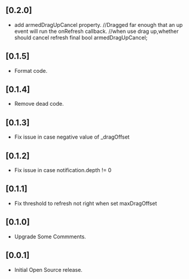 ## [0.2.0]

* add armedDragUpCancel property.
  //Dragged far enough that an up event will run the onRefresh callback.
  //when use drag up,whether should cancel refresh
  final bool armedDragUpCancel;

## [0.1.5]

* Format code.

## [0.1.4]

* Remove dead code.

## [0.1.3]

* Fix issue in case negative value of _dragOffset

## [0.1.2]

* Fix issue in case notification.depth != 0

## [0.1.1]

* Fix threshold to refresh not right when set maxDragOffset

## [0.1.0]

* Upgrade Some Commments.

## [0.0.1]

* Initial Open Source release.